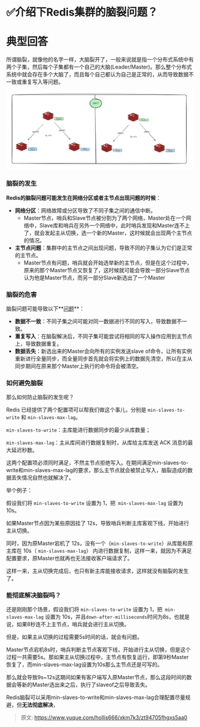 # ✅介绍下Redis集群的脑裂问题？

# 典型回答


所谓脑裂，就像他的名字一样，大脑裂开了，一般来说就是指一个分布式系统中有两个子集，然后每个子集都有一个自己的大脑(Leader/Master)。那么整个分布式系统中就会存在多个大脑了，而且每个自己都认为自己是正常的，从而导致数据不一致或重复写入等问题。



![1692426824335-79c87ce7-0bf8-4141-986d-2c93e689d4ac.png](./img/0-eeKodny76nB16V/1692426824335-79c87ce7-0bf8-4141-986d-2c93e689d4ac-562653.png)

### 脑裂的发生


**Redis的脑裂问题可能发生在网络分区或者主节点出现问题的时候**：



+ **网络分区**：网络故障或分区导致了不同子集之间的通信中断。
    - Master节点，哨兵和Slave节点被分割为了两个网络，Master处在一个网络中，Slave库和哨兵在另外一个网络中，此时哨兵发现和Master连不上了，就会发起主从切换，选一个新的Master，这时候就会出现两个主节点的情况。
+ **主节点问题**：集群中的主节点之间出现问题，导致不同的子集认为它们是正常的主节点。
    - Master节点有问题，哨兵就会开始选举新的主节点，但是在这个过程中，原来的那个Master节点又恢复了，这时候就可能会导致一部分Slave节点认为他是Master节点，而另一部分Slave新选出了一个Master



### 脑裂的危害
脑裂问题可能导致以下**<u>问题</u>**：

+ **数据不一致**：不同子集之间可能对同一数据进行不同的写入，导致数据不一致。
+ **重复写入**：在脑裂解决后，不同子集可能尝试将相同的写入操作应用到主节点上，导致数据重复。
+ **数据丢失**：新选出来的Master会向所有的实例发送slave of命令，让所有实例重新进行全量同步，而全量同步首先就会将实例上的数据先清空，所以在主从同步期间在原来那个Master上执行的命令将会被清空。

### 
### 如何避免脑裂
那么如何防止脑裂的发生呢？



Redis 已经提供了两个配置项可以帮我们做这个事儿，分别是 `min-slaves-to-write` 和 `min-slaves-max-lag`。



`min-slaves-to-write`：主库能进行数据同步的最少从库数量；

`min-slaves-max-lag`：主从库间进行数据复制时，从库给主库发送 ACK 消息的最大延迟秒数。



这两个配置项必须同时满足，不然主节点拒绝写入。在期间满足min-slaves-to-write和min-slaves-max-lag的要求，那么主节点就会被禁止写入，脑裂造成的数据丢失情况自然也就解决了。



举个例子：



假设我们将 `min-slaves-to-write` 设置为 1，把` min-slaves-max-lag` 设置为 10s。



如果Master节点因为某些原因挂了 12s，导致哨兵判断主库客观下线，开始进行主从切换。



同时，因为原Master宕机了 12s，没有一个（`min-slaves-to-write`）从库能和原主库在 10s（ `min-slaves-max-lag`） 内进行数据复制，这样一来，就因为不满足配置要求，原Master也就再也无法接收客户端请求了。



这样一来，主从切换完成后，也只有新主库能接收请求，这样就没有脑裂的发生了。



### 能彻底解决脑裂吗？


还是刚刚那个场景，假设我们将 `min-slaves-to-write` 设置为 1，把` min-slaves-max-lag` 设置为 10s，并且`down-after-milliseconds`时间为8s，也就是说，如果8秒连不上主节点，哨兵就会进行主从切换。



但是，如果主从切换的过程需要5s时间的话，就会有问题。



Master节点宕机8s时，哨兵判断主节点客观下线，开始进行主从切换，但是这个过程一共需要5s。那如果主从切换过程中，主节点有恢复运行，即第9秒Master恢复了，而min-slaves-max-lag设置为10s那么主节点还是可写的。



那么就会导致9s~12s这期间如果有客户端写入原Master节点，那么这段时间的数据会等新的Master选出来之后，执行了slaveof之后导致丢失。



Redis脑裂可以采用min-slaves-to-write和min-slaves-max-lag合理配置尽量规避，但**无法彻底解决**，



> 原文: <https://www.yuque.com/hollis666/xkm7k3/zt94705fhgxs5aa0>
